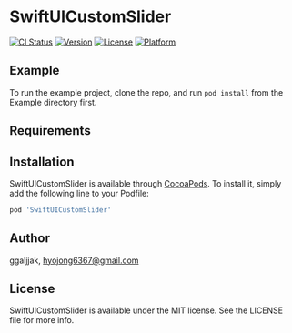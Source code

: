 # SwiftUICustomSlider

[![CI Status](https://img.shields.io/travis/ggaljjak/SwiftUICustomSlider.svg?style=flat)](https://travis-ci.org/ggaljjak/SwiftUICustomSlider)
[![Version](https://img.shields.io/cocoapods/v/SwiftUICustomSlider.svg?style=flat)](https://cocoapods.org/pods/SwiftUICustomSlider)
[![License](https://img.shields.io/cocoapods/l/SwiftUICustomSlider.svg?style=flat)](https://cocoapods.org/pods/SwiftUICustomSlider)
[![Platform](https://img.shields.io/cocoapods/p/SwiftUICustomSlider.svg?style=flat)](https://cocoapods.org/pods/SwiftUICustomSlider)

## Example

To run the example project, clone the repo, and run `pod install` from the Example directory first.

## Requirements

## Installation

SwiftUICustomSlider is available through [CocoaPods](https://cocoapods.org). To install
it, simply add the following line to your Podfile:

```ruby
pod 'SwiftUICustomSlider'
```

## Author

ggaljjak, hyojong6367@gmail.com

## License

SwiftUICustomSlider is available under the MIT license. See the LICENSE file for more info.
